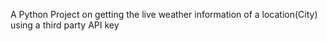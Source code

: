A Python Project on getting the live weather information of a location(City) using a third party API key

